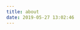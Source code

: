 ```yaml
---
title: about
date: 2019-05-27 13:02:46
---
```


[GitHub]: https://github.com/4Details
[一个统计学校/机构全球ESI排名的小工具]: https://github.com/4Details/ESI_Statisitical

